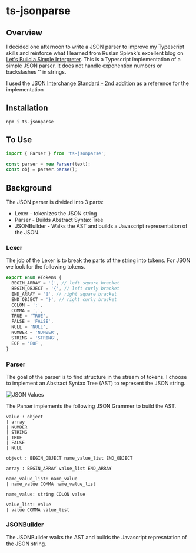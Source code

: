 # ts-jsonparse

## Overview

I decided one afternoon to write a JSON parser to improve my Typescript skills and reinforce what I learned from Ruslan Spivak's excellent blog on [Let's Build a Simple Interpreter](https://ruslanspivak.com/lsbasi-part1/). This is a Typescript implementation of a simple JSON parser. It does not handle exponention numbers or backslashes '\' in strings.

I used the [JSON Interchange Standard - 2nd addition](https://www.ecma-international.org/publications/files/ECMA-ST/ECMA-404.pdf) as a reference for the implementation

## Installation

```
npm i ts-jsonparse
```

## To Use

```Javascript
import { Parser } from 'ts-jsonparse';

const parser = new Parser(text);
const obj = parser.parse();
```

## Background

The JSON parser is divided into 3 parts:

- Lexer - tokenizes the JSON string
- Parser - Builds Abstract Syntax Tree
- JSONBuilder - Walks the AST and builds a Javascript representation of the JSON.

### Lexer

The job of the Lexer is to break the parts of the string into tokens. For JSON we look for the following tokens.

```Javascript
export enum eTokens {
  BEGIN_ARRAY = '[', // left square bracket
  BEGIN_OBJECT = '{', // left curly bracket
  END_ARRAY = ']', // right square bracket
  END_OBJECT = '}', // right curly bracket
  COLON = ':',
  COMMA = ',',
  TRUE = 'TRUE',
  FALSE = 'FALSE',
  NULL = 'NULL',
  NUMBER = 'NUMBER',
  STRING = 'STRING',
  EOF = 'EOF',
}
```

### Parser

The goal of the parser is to find structure in the stream of tokens. I choose to implement an Abstract Syntax Tree (AST) to represent the JSON string.

![JSON Values](https://https://github.com/clarkgrg/ts-jsonparse/blob/main/images/Objects.png)

The Parser implements the following JSON Grammer to build the AST.

```
value : object
| array
| NUMBER
| STRING
| TRUE
| FALSE
| NULL

object : BEGIN_OBJECT name_value_list END_OBJECT

array : BEGIN_ARRAY value_list END_ARRAY

name_value_list: name_value
| name_value COMMA name_value_list

name_value: string COLON value

value_list: value
| value COMMA value_list
```

### JSONBuilder

The JSONBuilder walks the AST and builds the Javascript represntation of the JSON string.
